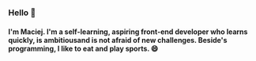 ### Hello 👋

#### I'm Maciej. I'm a self-learning, aspiring front-end developer who learns quickly, is ambitiousand is not afraid of new challenges. Beside's programming,  I like to eat and play sports. 😄
<!--
**MacRapacki/MacRapacki** is a ✨ _special_ ✨ repository because its `README.md` (this file) appears on your GitHub profile.

Here are some ideas to get you started:

- 🔭 I’m currently working on ...
- 🌱 I’m currently learning ...
- 👯 I’m looking to collaborate on ...
- 🤔 I’m looking for help with ...
- 💬 Ask me about ...
- 📫 How to reach me: ...
- 😄 Pronouns: ...
- ⚡ Fun fact: ...
-->
